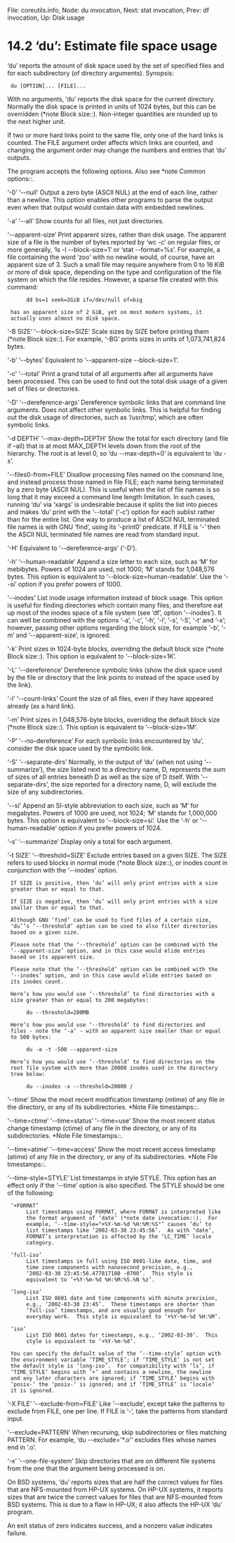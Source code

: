 File: coreutils.info,  Node: du invocation,  Next: stat invocation,  Prev: df invocation,  Up: Disk usage

14.2 ‘du’: Estimate file space usage
====================================

‘du’ reports the amount of disk space used by the set of specified files
and for each subdirectory (of directory arguments).  Synopsis:

     du [OPTION]... [FILE]...

   With no arguments, ‘du’ reports the disk space for the current
directory.  Normally the disk space is printed in units of 1024 bytes,
but this can be overridden (*note Block size::).  Non-integer quantities
are rounded up to the next higher unit.

   If two or more hard links point to the same file, only one of the
hard links is counted.  The FILE argument order affects which links are
counted, and changing the argument order may change the numbers and
entries that ‘du’ outputs.

   The program accepts the following options.  Also see *note Common
options::.

‘-0’
‘--null’
     Output a zero byte (ASCII NUL) at the end of each line, rather than
     a newline.  This option enables other programs to parse the output
     even when that output would contain data with embedded newlines.

‘-a’
‘--all’
     Show counts for all files, not just directories.

‘--apparent-size’
     Print apparent sizes, rather than disk usage.  The apparent size of
     a file is the number of bytes reported by ‘wc -c’ on regular files,
     or more generally, ‘ls -l --block-size=1’ or ‘stat --format=%s’.
     For example, a file containing the word ‘zoo’ with no newline
     would, of course, have an apparent size of 3.  Such a small file
     may require anywhere from 0 to 16 KiB or more of disk space,
     depending on the type and configuration of the file system on which
     the file resides.  However, a sparse file created with this
     command:

          dd bs=1 seek=2GiB if=/dev/null of=big

     has an apparent size of 2 GiB, yet on most modern systems, it
     actually uses almost no disk space.

‘-B SIZE’
‘--block-size=SIZE’
     Scale sizes by SIZE before printing them (*note Block size::).  For
     example, ‘-BG’ prints sizes in units of 1,073,741,824 bytes.

‘-b’
‘--bytes’
     Equivalent to ‘--apparent-size --block-size=1’.

‘-c’
‘--total’
     Print a grand total of all arguments after all arguments have been
     processed.  This can be used to find out the total disk usage of a
     given set of files or directories.

‘-D’
‘--dereference-args’
     Dereference symbolic links that are command line arguments.  Does
     not affect other symbolic links.  This is helpful for finding out
     the disk usage of directories, such as ‘/usr/tmp’, which are often
     symbolic links.

‘-d DEPTH’
‘--max-depth=DEPTH’
     Show the total for each directory (and file if –all) that is at
     most MAX_DEPTH levels down from the root of the hierarchy.  The
     root is at level 0, so ‘du --max-depth=0’ is equivalent to ‘du -s’.

‘--files0-from=FILE’
     Disallow processing files named on the command line, and instead
     process those named in file FILE; each name being terminated by a
     zero byte (ASCII NUL). This is useful when the list of file names
     is so long that it may exceed a command line length limitation.  In
     such cases, running ‘du’ via ‘xargs’ is undesirable because it
     splits the list into pieces and makes ‘du’ print with the ‘--total’
     (‘-c’) option for each sublist rather than for the entire list.
     One way to produce a list of ASCII NUL terminated file names is
     with GNU ‘find’, using its ‘-print0’ predicate.  If FILE is ‘-’
     then the ASCII NUL terminated file names are read from standard
     input.

‘-H’
     Equivalent to ‘--dereference-args’ (‘-D’).

‘-h’
‘--human-readable’
     Append a size letter to each size, such as ‘M’ for mebibytes.
     Powers of 1024 are used, not 1000; ‘M’ stands for 1,048,576 bytes.
     This option is equivalent to ‘--block-size=human-readable’.  Use
     the ‘--si’ option if you prefer powers of 1000.

‘--inodes’
     List inode usage information instead of block usage.  This option
     is useful for finding directories which contain many files, and
     therefore eat up most of the inodes space of a file system (see
     ‘df’, option ‘--inodes’).  It can well be combined with the options
     ‘-a’, ‘-c’, ‘-h’, ‘-l’, ‘-s’, ‘-S’, ‘-t’ and ‘-x’; however, passing
     other options regarding the block size, for example ‘-b’, ‘-m’ and
     ‘--apparent-size’, is ignored.

‘-k’
     Print sizes in 1024-byte blocks, overriding the default block size
     (*note Block size::).  This option is equivalent to
     ‘--block-size=1K’.

‘-L’
‘--dereference’
     Dereference symbolic links (show the disk space used by the file or
     directory that the link points to instead of the space used by the
     link).

‘-l’
‘--count-links’
     Count the size of all files, even if they have appeared already (as
     a hard link).

‘-m’
     Print sizes in 1,048,576-byte blocks, overriding the default block
     size (*note Block size::).  This option is equivalent to
     ‘--block-size=1M’.

‘-P’
‘--no-dereference’
     For each symbolic links encountered by ‘du’, consider the disk
     space used by the symbolic link.

‘-S’
‘--separate-dirs’
     Normally, in the output of ‘du’ (when not using ‘--summarize’), the
     size listed next to a directory name, D, represents the sum of
     sizes of all entries beneath D as well as the size of D itself.
     With ‘--separate-dirs’, the size reported for a directory name, D,
     will exclude the size of any subdirectories.

‘--si’
     Append an SI-style abbreviation to each size, such as ‘M’ for
     megabytes.  Powers of 1000 are used, not 1024; ‘M’ stands for
     1,000,000 bytes.  This option is equivalent to ‘--block-size=si’.
     Use the ‘-h’ or ‘--human-readable’ option if you prefer powers of
     1024.

‘-s’
‘--summarize’
     Display only a total for each argument.

‘-t SIZE’
‘--threshold=SIZE’
     Exclude entries based on a given SIZE.  The SIZE refers to used
     blocks in normal mode (*note Block size::), or inodes count in
     conjunction with the ‘--inodes’ option.

     If SIZE is positive, then ‘du’ will only print entries with a size
     greater than or equal to that.

     If SIZE is negative, then ‘du’ will only print entries with a size
     smaller than or equal to that.

     Although GNU ‘find’ can be used to find files of a certain size,
     ‘du’’s ‘--threshold’ option can be used to also filter directories
     based on a given size.

     Please note that the ‘--threshold’ option can be combined with the
     ‘--apparent-size’ option, and in this case would elide entries
     based on its apparent size.

     Please note that the ‘--threshold’ option can be combined with the
     ‘--inodes’ option, and in this case would elide entries based on
     its inodes count.

     Here’s how you would use ‘--threshold’ to find directories with a
     size greater than or equal to 200 megabytes:

          du --threshold=200MB

     Here’s how you would use ‘--threshold’ to find directories and
     files - note the ‘-a’ - with an apparent size smaller than or equal
     to 500 bytes:

          du -a -t -500 --apparent-size

     Here’s how you would use ‘--threshold’ to find directories on the
     root file system with more than 20000 inodes used in the directory
     tree below:

          du --inodes -x --threshold=20000 /

‘--time’
     Show the most recent modification timestamp (mtime) of any file in
     the directory, or any of its subdirectories.  *Note File
     timestamps::.

‘--time=ctime’
‘--time=status’
‘--time=use’
     Show the most recent status change timestamp (ctime) of any file in
     the directory, or any of its subdirectories.  *Note File
     timestamps::.

‘--time=atime’
‘--time=access’
     Show the most recent access timestamp (atime) of any file in the
     directory, or any of its subdirectories.  *Note File timestamps::.

‘--time-style=STYLE’
     List timestamps in style STYLE.  This option has an effect only if
     the ‘--time’ option is also specified.  The STYLE should be one of
     the following:

     ‘+FORMAT’
          List timestamps using FORMAT, where FORMAT is interpreted like
          the format argument of ‘date’ (*note date invocation::).  For
          example, ‘--time-style="+%Y-%m-%d %H:%M:%S"’ causes ‘du’ to
          list timestamps like ‘2002-03-30 23:45:56’.  As with ‘date’,
          FORMAT’s interpretation is affected by the ‘LC_TIME’ locale
          category.

     ‘full-iso’
          List timestamps in full using ISO 8601-like date, time, and
          time zone components with nanosecond precision, e.g.,
          ‘2002-03-30 23:45:56.477817180 -0700’.  This style is
          equivalent to ‘+%Y-%m-%d %H:%M:%S.%N %z’.

     ‘long-iso’
          List ISO 8601 date and time components with minute precision,
          e.g., ‘2002-03-30 23:45’.  These timestamps are shorter than
          ‘full-iso’ timestamps, and are usually good enough for
          everyday work.  This style is equivalent to ‘+%Y-%m-%d %H:%M’.

     ‘iso’
          List ISO 8601 dates for timestamps, e.g., ‘2002-03-30’.  This
          style is equivalent to ‘+%Y-%m-%d’.

     You can specify the default value of the ‘--time-style’ option with
     the environment variable ‘TIME_STYLE’; if ‘TIME_STYLE’ is not set
     the default style is ‘long-iso’.  For compatibility with ‘ls’, if
     ‘TIME_STYLE’ begins with ‘+’ and contains a newline, the newline
     and any later characters are ignored; if ‘TIME_STYLE’ begins with
     ‘posix-’ the ‘posix-’ is ignored; and if ‘TIME_STYLE’ is ‘locale’
     it is ignored.

‘-X FILE’
‘--exclude-from=FILE’
     Like ‘--exclude’, except take the patterns to exclude from FILE,
     one per line.  If FILE is ‘-’, take the patterns from standard
     input.

‘--exclude=PATTERN’
     When recursing, skip subdirectories or files matching PATTERN.  For
     example, ‘du --exclude='*.o'’ excludes files whose names end in
     ‘.o’.

‘-x’
‘--one-file-system’
     Skip directories that are on different file systems from the one
     that the argument being processed is on.

   On BSD systems, ‘du’ reports sizes that are half the correct values
for files that are NFS-mounted from HP-UX systems.  On HP-UX systems, it
reports sizes that are twice the correct values for files that are
NFS-mounted from BSD systems.  This is due to a flaw in HP-UX; it also
affects the HP-UX ‘du’ program.

   An exit status of zero indicates success, and a nonzero value
indicates failure.

